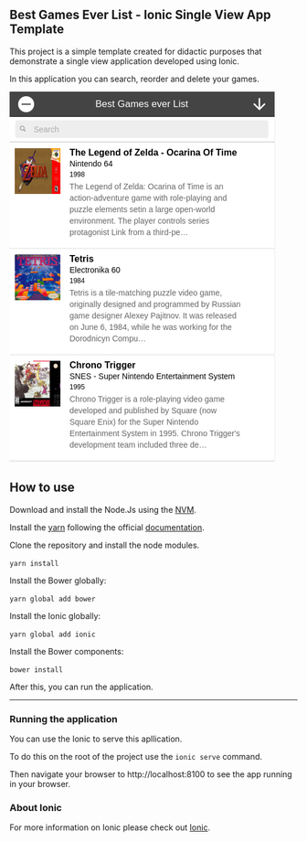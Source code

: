 ## Best Games Ever List - Ionic Single View App Template

This project is a simple template created for didactic purposes that demonstrate a single view application developed using 
Ionic.

In this application you can search, reorder and delete your games.

![alt text](image.png)


## How to use

Download and install the Node.Js using the [NVM](https://github.com/creationix/nvm).

Install the [yarn](https://yarnpkg.com/en/) following the official 
[documentation](https://yarnpkg.com/lang/en/docs/install/#linux-tab).

Clone the repository and install the node modules.

`yarn install`

Install the Bower globally:

`yarn global add bower`

Install the Ionic globally:

`yarn global add ionic`

Install the Bower components:

`bower install`

After this, you can run the application.

***

### Running the application

You can use the Ionic to serve this apllication.

To do this on the root of the project use the `ionic serve` command.

Then navigate your browser to http://localhost:8100 to see the app running in your browser.


### About Ionic

For more information on Ionic please check out [Ionic](http://ionicframework.com/).
